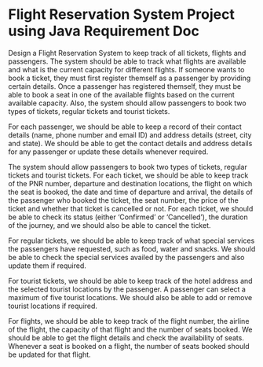 # Flight Reservation System Project using Java Requirement Doc
Design a Flight Reservation System to keep track of all tickets, flights and passengers. 
The system should be able to track what flights are available and what is the current capacity for different flights. 
If someone wants to book a ticket, they must first register themself as a passenger by providing certain details. 
Once a passenger has registered themself, they must be able to book a seat in one of the available flights based on the current available capacity. 
Also, the system should allow passengers to book two types of tickets, regular tickets and tourist tickets.

For each passenger, we should be able to keep a record of their contact details (name, phone number and email ID) and address details (street, city and state). 
We should be able to get the contact details and address details for any passenger or update these details whenever required.

The system should allow passengers to book two types of tickets, regular tickets and tourist tickets. 
For each ticket, we should be able to keep track of the PNR number, departure and destination locations, 
the flight on which the seat is booked, the date and time of departure and arrival, the details of the passenger who booked the ticket, 
the seat number, the price of the ticket and whether that ticket is cancelled or not. 
For each ticket, we should be able to check its status (either ‘Confirmed’ or ‘Cancelled’), the duration of the journey, 
and we should also be able to cancel the ticket.

For regular tickets, we should be able to keep track of what special services the passengers have requested, such as food, water and snacks. 
We should be able to check the special services availed by the passengers and also update them if required.

For tourist tickets, we should be able to keep track of the hotel address and the selected tourist locations by the passenger. 
A passenger can select a maximum of five tourist locations. We should also be able to add or remove tourist locations if required.

For flights, we should be able to keep track of the flight number, the airline of the flight, the capacity of that flight and the number of seats booked. 
We should be able to get the flight details and check the availability of seats. Whenever a seat is booked on a flight, the number of seats 
booked should be updated for that flight.
